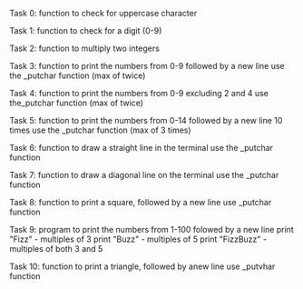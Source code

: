 Task 0:
function to check for uppercase character

Task 1:
function to check for a digit (0-9)

Task 2:
function to multiply two integers

Task 3:
function to print the  numbers from 0-9 followed by a new line
use the _putchar function (max of twice)

Task 4:
function to print the numbers from 0-9 excluding 2 and 4 
use the_putchar function (max of twice)

Task 5:
function to print the numbers from 0-14 followed by a new line 10 times
use the _putchar function (max of 3 times)

Task 6:
function to draw a straight line in the terminal 
use the _putchar function

Task 7:
function to draw a diagonal line on the terminal
use the _putchar function

Task 8:
function to print a square, followed by a new line
use _putchar function

Task 9:
program to print the numbers from 1-100 folowed by a new line
print "Fizz" - multiples of 3
print "Buzz" - multiples of 5
print "FizzBuzz" - multiples of both 3 and 5

Task 10:
function to print a triangle, followed by anew line
use _putvhar function
